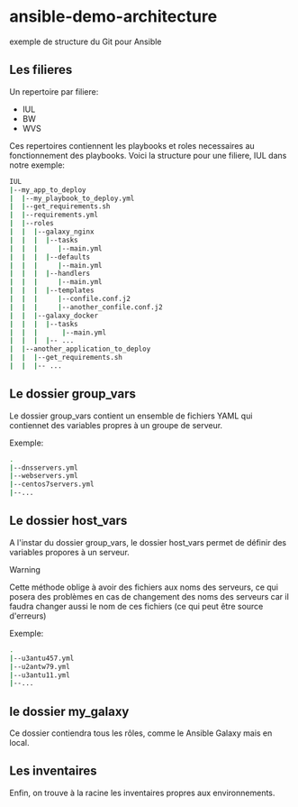 # ansible-demo-architecture
exemple de structure du Git pour Ansible

## Les filieres

Un repertoire par filiere:
- IUL
- BW
- WVS

Ces repertoires contiennent les playbooks et roles necessaires au fonctionnement des playbooks.
Voici la structure pour une filiere, IUL dans notre exemple:
```bash
IUL
|--my_app_to_deploy
|  |--my_playbook_to_deploy.yml
|  |--get_requirements.sh
|  |--requirements.yml
|  |--roles
|  |  |--galaxy_nginx
|  |  |  |--tasks
|  |  |     |--main.yml
|  |  |  |--defaults
|  |  |     |--main.yml
|  |  |  |--handlers
|  |  |     |--main.yml
|  |  |  |--templates
|  |  |     |--confile.conf.j2
|  |  |     |--another_confile.conf.j2
|  |  |--galaxy_docker
|  |  |  |--tasks
|  |  |      |--main.yml
|  |  |  |-- ...
|  |--another_application_to_deploy
|  |  |--get_requirements.sh
|  |  |-- ...
```
## Le dossier group_vars

Le dossier group_vars contient un ensemble de fichiers YAML qui contiennet des variables propres à un groupe de serveur.

Exemple:

```bash
.
|--dnsservers.yml
|--webservers.yml
|--centos7servers.yml
|--...
```
## Le dossier host_vars

A l'instar du dossier group_vars, le dossier host_vars permet de définir des variables propores à un serveur.

> [!WARNING]
> Cette méthode oblige à avoir des fichiers aux noms des serveurs, ce qui posera des problèmes en cas de changement des noms des serveurs car il faudra changer aussi le nom de ces fichiers (ce qui peut être source d'erreurs)

Exemple:

```bash
.
|--u3antu457.yml
|--u2antw79.yml
|--u3antu11.yml
|--...
```
## le dossier my_galaxy

Ce dossier contiendra tous les rôles, comme le Ansible Galaxy mais en local. 

## Les inventaires

Enfin, on trouve à la racine les inventaires propres aux environnements.
